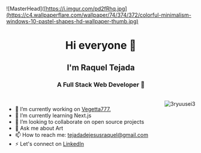 ![MasterHead]([https://i.imgur.com/pd2fRhq.jpg](https://c4.wallpaperflare.com/wallpaper/74/374/372/colorful-minimalism-windows-10-pastel-shapes-hd-wallpaper-thumb.jpg)
<h1 align="center">Hi everyone 👋 </h1>
<h2 align="center">I'm Raquel Tejada</h2>
<h3 align="center">A Full Stack Web Developer 🙂</h3>

<p><br><img align="right" src="https://github-readme-stats.vercel.app/api/top-langs?username=3ryuusei3&show_icons=true&locale=en&layout=compact" alt="3ryuusei3" /></p>

<!--
**RaquelTejada/RaquelTejada** is a ✨ _special_ ✨ repository because its `README.md` (this file) appears on your GitHub profile.
-->

- 🔭 I’m currently working on [Vegetta777.](https://github.com/RaquelTejada/vegetta777-client)
- 🌱 I’m currently learning Next.js
- 👯 I’m looking to collaborate on open source projects
- 💬 Ask me about Art
- 📫 How to reach me: tejadadejesusraquel@gmail.com
- ⚡ Let's connect on [LinkedIn](https://www.linkedin.com/in/raquel-tejada/)
